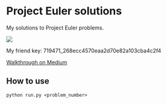 # Project Euler solutions

My solutions to Project Euler problems.

![](https://projecteuler.net/profile/tesstas.png)

My friend key: 719471_268ecc4570eaa2d70e82a103cba4c2f4

[Walkthrough on Medium](https://medium.com/@riccardo.tesselli)

## How to use

```
python run.py <problem_number>
```
